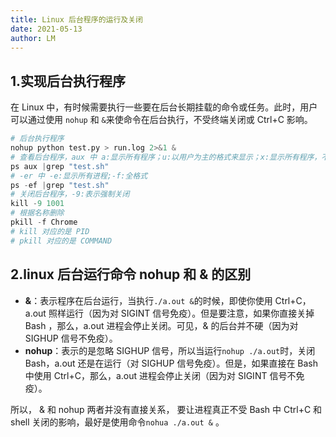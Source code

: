 ```yaml
---
title: Linux 后台程序的运行及关闭
date: 2021-05-13
author: LM
---
```


## 1.实现后台执行程序

在 Linux 中，有时候需要执行一些要在后台长期挂载的命令或任务。此时，用户可以通过使用 `nohup` 和 `&`来使命令在后台执行，不受终端关闭或 Ctrl+C 影响。

```python
# 后台执行程序
nohup python test.py > run.log 2>&1 &
# 查看后台程序，aux 中 a:显示所有程序；u:以用户为主的格式来显示；x:显示所有程序，不以终端机来区分
ps aux |grep "test.sh"  
# -er 中 -e:显示所有进程;-f:全格式
ps -ef |grep "test.sh"  
# 关闭后台程序，-9:表示强制关闭
kill -9 1001
# 根据名称删除
pkill -f Chrome
# kill 对应的是 PID
# pkill 对应的是 COMMAND
```

## 2.linux 后台运行命令 nohup 和 & 的区别

- **&**：表示程序在后台运行，当执行`./a.out &`的时候，即使你使用 Ctrl+C，a.out 照样运行（因为对 SIGINT 信号免疫）。但是要注意，如果你直接关掉 Bash ，那么，a.out 进程会停止关闭。可见，& 的后台并不硬（因为对 SIGHUP 信号不免疫）。
- **nohup**：表示的是忽略 SIGHUP 信号，所以当运行`nohup ./a.out`时，关闭 Bash，a.out 还是在运行（对 SIGHUP 信号免疫）。但是，如果直接在 Bash 中使用 Ctrl+C，那么，a.out 进程会停止关闭（因为对 SIGINT 信号不免疫）。

所以， & 和 nohup 两者并没有直接关系， 要让进程真正不受 Bash 中 Ctrl+C 和 shell 关闭的影响，最好是使用命令`nohua ./a.out &` 。